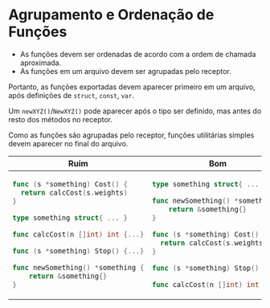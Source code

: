 # Agrupamento e Ordenação de Funções

- As funções devem ser ordenadas de acordo com a ordem de chamada aproximada.
- As funções em um arquivo devem ser agrupadas pelo receptor.

Portanto, as funções exportadas devem aparecer primeiro em um arquivo, após
definições de `struct`, `const`, `var`.

Um `newXYZ()`/`NewXYZ()` pode aparecer após o tipo ser definido, mas antes do
resto dos métodos no receptor.

Como as funções são agrupadas pelo receptor, funções utilitárias simples devem
aparecer no final do arquivo.

<table>
<thead><tr><th>Ruim</th><th>Bom</th></tr></thead>
<tbody>
<tr><td>

```go
func (s *something) Cost() {
  return calcCost(s.weights)
}

type something struct{ ... }

func calcCost(n []int) int {...}

func (s *something) Stop() {...}

func newSomething() *something {
    return &something{}
}
```

</td><td>

```go
type something struct{ ... }

func newSomething() *something {
    return &something{}
}

func (s *something) Cost() {
  return calcCost(s.weights)
}

func (s *something) Stop() {...}

func calcCost(n []int) int {...}
```

</td></tr>
</tbody></table>
